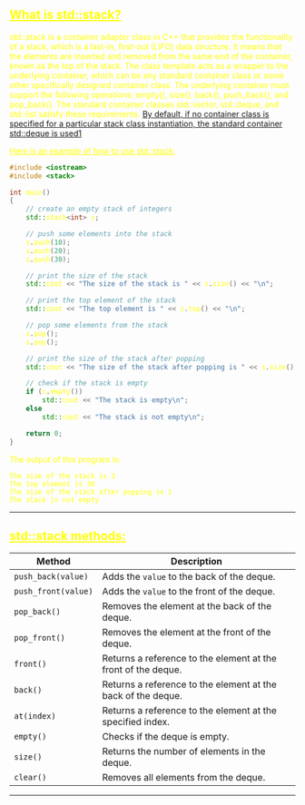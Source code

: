 ## <font color="yellow"><u>What is std::stack?</u></f>


std::stack is a container adaptor class in C++ that provides the functionality of a stack, which is a last-in, first-out (LIFO) data structure. It means that the elements are inserted and removed from the same end of the container, known as the top of the stack. The class template acts as a wrapper to the underlying container, which can be any standard container class or some other specifically designed container class. The underlying container must support the following operations: empty(), size(), back(), push_back(), and pop_back(). The standard container classes std::vector, std::deque, and std::list satisfy these requirements. [By default, if no container class is specified for a particular stack class instantiation, the standard container std::deque is used](https://en.cppreference.com/w/cpp/container/stack)[1](https://en.cppreference.com/w/cpp/container/stack).

<u>Here is an example of how to use std::stack:</u>

```c++
#include <iostream>
#include <stack>

int main()
{
    // create an empty stack of integers
    std::stack<int> s;

    // push some elements into the stack
    s.push(10);
    s.push(20);
    s.push(30);

    // print the size of the stack
    std::cout << "The size of the stack is " << s.size() << "\n";

    // print the top element of the stack
    std::cout << "The top element is " << s.top() << "\n";

    // pop some elements from the stack
    s.pop();
    s.pop();

    // print the size of the stack after popping
    std::cout << "The size of the stack after popping is " << s.size() << "\n";

    // check if the stack is empty
    if (s.empty())
        std::cout << "The stack is empty\n";
    else
        std::cout << "The stack is not empty\n";

    return 0;
}
```

The output of this program is:

```
The size of the stack is 3
The top element is 30
The size of the stack after popping is 1
The stack is not empty
```

---
## <font color="yellow"><u>std::stack methods:</u></f>

|Method|Description|
|---|---|
|`push_back(value)`|Adds the `value` to the back of the deque.|
|`push_front(value)`|Adds the `value` to the front of the deque.|
|`pop_back()`|Removes the element at the back of the deque.|
|`pop_front()`|Removes the element at the front of the deque.|
|`front()`|Returns a reference to the element at the front of the deque.|
|`back()`|Returns a reference to the element at the back of the deque.|
|`at(index)`|Returns a reference to the element at the specified index.|
|`empty()`|Checks if the deque is empty.|
|`size()`|Returns the number of elements in the deque.|
|`clear()`|Removes all elements from the deque.|

---

